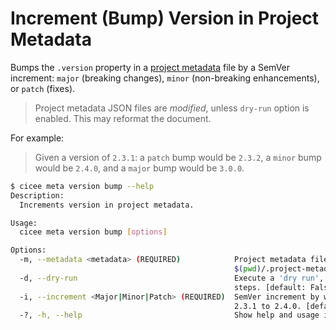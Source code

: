 # Increment (Bump) Version in Project Metadata

Bumps the `.version` property in a [project metadata][project-structure] file by a SemVer increment: `major` (breaking changes), `minor` (non-breaking enhancements), or `patch` (fixes).

> Project metadata JSON files are _modified_, unless `dry-run` option is enabled. This may reformat the document.

For example:

> Given a version of `2.3.1`: a `patch` bump would be `2.3.2`, a `minor` bump would be `2.4.0`, and a `major` bump would be `3.0.0`.

```bash
$ cicee meta version bump --help
Description:
  Increments version in project metadata.

Usage:
  cicee meta version bump [options]

Options:
  -m, --metadata <metadata> (REQUIRED)            Project metadata file path. [default:
                                                  $(pwd)/.project-metadata.json]
  -d, --dry-run                                   Execute a 'dry run', i.e., skip writing files and similar destructive
                                                  steps. [default: False]
  -i, --increment <Major|Minor|Patch> (REQUIRED)  SemVer increment by which to modify version. E.g., 'Minor' would bump
                                                  2.3.1 to 2.4.0. [default: Minor]
  -?, -h, --help                                  Show help and usage information
```

[project-structure]: ./project-structure.md
